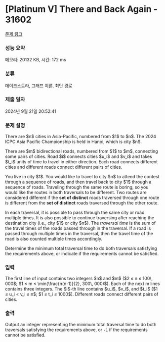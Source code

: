 # [Platinum V] There and Back Again - 31602 

[문제 링크](https://www.acmicpc.net/problem/31602) 

### 성능 요약

메모리: 20132 KB, 시간: 172 ms

### 분류

데이크스트라, 그래프 이론, 최단 경로

### 제출 일자

2024년 9월 21일 20:52:41

### 문제 설명

<p>There are $n$ cities in Asia-Pacific, numbered from $1$ to $n$. The 2024 ICPC Asia Pacific Championship is held in Hanoi, which is city $n$.</p>

<p>There are $m$ bidirectional roads, numbered from $1$ to $m$, connecting some pairs of cities. Road $i$ connects cities $u_i$ and $v_i$ and takes $t_i$ units of time to travel in either direction. Each road connects different cities and different roads connect different pairs of cities.</p>

<p>You live in city $1$. You would like to travel to city $n$ to attend the contest through a sequence of roads, and then travel back to city $1$ through a sequence of roads. Traveling through the same route is boring, so you would like the routes in both traversals to be different. Two routes are considered different if the <strong>set of distinct</strong> roads traversed through one route is different from the <strong>set of distinct</strong> roads traversed through the other route.</p>

<p>In each traversal, it is possible to pass through the same city or road multiple times. It is also possible to continue traversing after reaching the destination city (i.e., city $1$ or city $n$). The <em>traversal time</em> is the sum of the travel times of the roads passed through in the traversal. If a road is passed through multiple times in the traversal, then the travel time of the road is also counted multiple times accordingly.</p>

<p>Determine the minimum total traversal time to do both traversals satisfying the requirements above, or indicate if the requirements cannot be satisfied.</p>

### 입력 

 <p>The first line of input contains two integers $n$ and $m$ ($2 ≤ n ≤ 100\, 000$; $1 ≤ m ≤ \min(\frac{n(n-1)}{2}, 300\, 000)$). Each of the next m lines contains three integers. The $i$-th line contains $u_i$, $v_i$, and $t_i$ ($1 ≤ u_i < v_i ≤ n$; $1 ≤ t_i ≤ 1000$). Different roads connect different pairs of cities.</p>

### 출력 

 <p>Output an integer representing the minimum total traversal time to do both traversals satisfying the requirements above, or <code>-1</code> if the requirements cannot be satisfied.</p>

